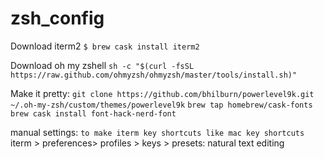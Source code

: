 # zsh_config

Download iterm2
`$ brew cask install iterm2`

Download oh my zshell
`sh -c "$(curl -fsSL https://raw.github.com/ohmyzsh/ohmyzsh/master/tools/install.sh)"`

Make it pretty:
`git clone https://github.com/bhilburn/powerlevel9k.git ~/.oh-my-zsh/custom/themes/powerlevel9k`
`brew tap homebrew/cask-fonts`
`brew cask install font-hack-nerd-font`

manual settings:
`to make iterm key shortcuts like mac key shortcuts` 
iterm > preferences> profiles > keys > presets: natural text editing
